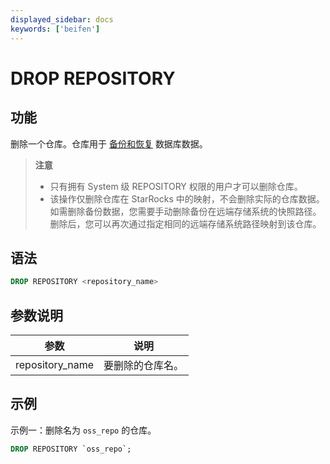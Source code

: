 ```yaml
---
displayed_sidebar: docs
keywords: ['beifen']
---
```


# DROP REPOSITORY

## 功能

删除一个仓库。仓库用于 [备份和恢复](../../../administration/management/Backup_and_restore.md) 数据库数据。

> **注意**
>
> - 只有拥有 System 级 REPOSITORY 权限的用户才可以删除仓库。
> - 该操作仅删除仓库在 StarRocks 中的映射，不会删除实际的仓库数据。如需删除备份数据，您需要手动删除备份在远端存储系统的快照路径。删除后，您可以再次通过指定相同的远端存储系统路径映射到该仓库。

## 语法

```SQL
DROP REPOSITORY <repository_name>
```

## 参数说明

| **参数**        | **说明**         |
| --------------- | ---------------- |
| repository_name | 要删除的仓库名。 |

## 示例

示例一：删除名为 `oss_repo` 的仓库。

```SQL
DROP REPOSITORY `oss_repo`;
```
